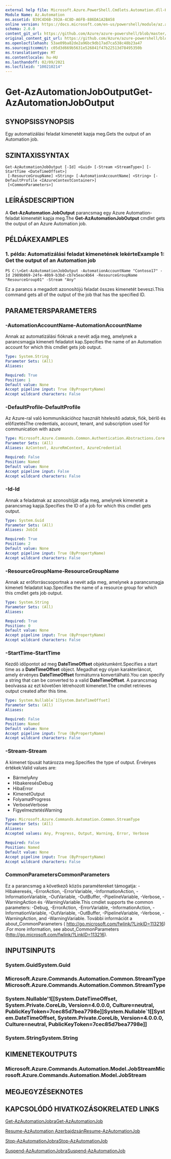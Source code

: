 ```yaml
---
external help file: Microsoft.Azure.PowerShell.Cmdlets.Automation.dll-Help.xml
Module Name: Az.Automation
ms.assetid: B39C4D6B-392A-4C8D-A6FB-886DA1A2BA58
online version: https://docs.microsoft.com/en-us/powershell/module/az.automation/get-azautomationjoboutput
schema: 2.0.0
content_git_url: https://github.com/Azure/azure-powershell/blob/master/src/Automation/Automation/help/Get-AzAutomationJobOutput.md
original_content_git_url: https://github.com/Azure/azure-powershell/blob/master/src/Automation/Automation/help/Get-AzAutomationJobOutput.md
ms.openlocfilehash: 53ae09ba82de2a96bc9db17ad7ca538c48b23a47
ms.sourcegitcommit: c05d3d669b5631e526841f47b22513d78495350b
ms.translationtype: MT
ms.contentlocale: hu-HU
ms.lasthandoff: 02/09/2021
ms.locfileid: "100210214"
---
```

# <span data-ttu-id="421a1-101">Get-AzAutomationJobOutput</span><span class="sxs-lookup"><span data-stu-id="421a1-101">Get-AzAutomationJobOutput</span></span>

## <span data-ttu-id="421a1-102">SYNOPSIS</span><span class="sxs-lookup"><span data-stu-id="421a1-102">SYNOPSIS</span></span>
<span data-ttu-id="421a1-103">Egy automatizálási feladat kimenetét kapja meg.</span><span class="sxs-lookup"><span data-stu-id="421a1-103">Gets the output of an Automation job.</span></span>

## <span data-ttu-id="421a1-104">SZINTAXIS</span><span class="sxs-lookup"><span data-stu-id="421a1-104">SYNTAX</span></span>

```
Get-AzAutomationJobOutput [-Id] <Guid> [-Stream <StreamType>] [-StartTime <DateTimeOffset>]
 [-ResourceGroupName] <String> [-AutomationAccountName] <String> [-DefaultProfile <IAzureContextContainer>]
 [<CommonParameters>]
```

## <span data-ttu-id="421a1-105">LEÍRÁS</span><span class="sxs-lookup"><span data-stu-id="421a1-105">DESCRIPTION</span></span>
<span data-ttu-id="421a1-106">A **Get-AzAutomation JobOutput** parancsmag egy Azure Automation-feladat kimenetét kapja meg.</span><span class="sxs-lookup"><span data-stu-id="421a1-106">The **Get-AzAutomationJobOutput** cmdlet gets the output of an Azure Automation job.</span></span>

## <span data-ttu-id="421a1-107">PÉLDÁK</span><span class="sxs-lookup"><span data-stu-id="421a1-107">EXAMPLES</span></span>

### <span data-ttu-id="421a1-108">1. példa: Automatizálási feladat kimenetének lekérte</span><span class="sxs-lookup"><span data-stu-id="421a1-108">Example 1: Get the output of an Automation job</span></span>
```
PS C:\>Get-AzAutomationJobOutput -AutomationAccountName "Contoso17" -Id 2989b069-24fe-40b9-b3bd-cb7e5eac4b64 -ResourceGroupName "ResourceGroup01" -Stream "Any"
```

<span data-ttu-id="421a1-109">Ez a parancs a megadott azonosítójú feladat összes kimenetét beveszi.</span><span class="sxs-lookup"><span data-stu-id="421a1-109">This command gets all of the output of the job that has the specified ID.</span></span>

## <span data-ttu-id="421a1-110">PARAMETERS</span><span class="sxs-lookup"><span data-stu-id="421a1-110">PARAMETERS</span></span>

### <span data-ttu-id="421a1-111">-AutomationAccountName</span><span class="sxs-lookup"><span data-stu-id="421a1-111">-AutomationAccountName</span></span>
<span data-ttu-id="421a1-112">Annak az automatizálási fióknak a nevét adja meg, amelynek a parancsmagja kimeneti feladatot kap.</span><span class="sxs-lookup"><span data-stu-id="421a1-112">Specifies the name of an Automation account for which this cmdlet gets job output.</span></span>

```yaml
Type: System.String
Parameter Sets: (All)
Aliases:

Required: True
Position: 1
Default value: None
Accept pipeline input: True (ByPropertyName)
Accept wildcard characters: False
```

### <span data-ttu-id="421a1-113">-DefaultProfile</span><span class="sxs-lookup"><span data-stu-id="421a1-113">-DefaultProfile</span></span>
<span data-ttu-id="421a1-114">Az Azure-ral való kommunikációhoz használt hitelesítő adatok, fiók, bérlő és előfizetés</span><span class="sxs-lookup"><span data-stu-id="421a1-114">The credentials, account, tenant, and subscription used for communication with azure</span></span>

```yaml
Type: Microsoft.Azure.Commands.Common.Authentication.Abstractions.Core.IAzureContextContainer
Parameter Sets: (All)
Aliases: AzContext, AzureRmContext, AzureCredential

Required: False
Position: Named
Default value: None
Accept pipeline input: False
Accept wildcard characters: False
```

### <span data-ttu-id="421a1-115">-Id</span><span class="sxs-lookup"><span data-stu-id="421a1-115">-Id</span></span>
<span data-ttu-id="421a1-116">Annak a feladatnak az azonosítóját adja meg, amelynek kimenetét a parancsmag kapja.</span><span class="sxs-lookup"><span data-stu-id="421a1-116">Specifies the ID of a job for which this cmdlet gets output.</span></span>

```yaml
Type: System.Guid
Parameter Sets: (All)
Aliases: JobId

Required: True
Position: 2
Default value: None
Accept pipeline input: True (ByPropertyName)
Accept wildcard characters: False
```

### <span data-ttu-id="421a1-117">-ResourceGroupName</span><span class="sxs-lookup"><span data-stu-id="421a1-117">-ResourceGroupName</span></span>
<span data-ttu-id="421a1-118">Annak az erőforráscsoportnak a nevét adja meg, amelynek a parancsmagja kimeneti feladatot kap.</span><span class="sxs-lookup"><span data-stu-id="421a1-118">Specifies the name of a resource group for which this cmdlet gets job output.</span></span>

```yaml
Type: System.String
Parameter Sets: (All)
Aliases:

Required: True
Position: 0
Default value: None
Accept pipeline input: True (ByPropertyName)
Accept wildcard characters: False
```

### <span data-ttu-id="421a1-119">-StartTime</span><span class="sxs-lookup"><span data-stu-id="421a1-119">-StartTime</span></span>
<span data-ttu-id="421a1-120">Kezdő időpontot ad meg **DateTimeOffset** objektumként.</span><span class="sxs-lookup"><span data-stu-id="421a1-120">Specifies a start time as a **DateTimeOffset** object.</span></span>
<span data-ttu-id="421a1-121">Megadhat egy olyan karakterláncot, amely érvényes **DateTimeOffset** formátumra konvertálható.</span><span class="sxs-lookup"><span data-stu-id="421a1-121">You can specify a string that can be converted to a valid **DateTimeOffset**.</span></span>
<span data-ttu-id="421a1-122">A parancsmag beolvassa az ezt követően létrehozott kimenetet.</span><span class="sxs-lookup"><span data-stu-id="421a1-122">The cmdlet retrieves output created after this time.</span></span>

```yaml
Type: System.Nullable`1[System.DateTimeOffset]
Parameter Sets: (All)
Aliases:

Required: False
Position: Named
Default value: None
Accept pipeline input: True (ByPropertyName)
Accept wildcard characters: False
```

### <span data-ttu-id="421a1-123">-Stream</span><span class="sxs-lookup"><span data-stu-id="421a1-123">-Stream</span></span>
<span data-ttu-id="421a1-124">A kimenet típusát határozza meg.</span><span class="sxs-lookup"><span data-stu-id="421a1-124">Specifies the type of output.</span></span>
<span data-ttu-id="421a1-125">Érvényes értékek:</span><span class="sxs-lookup"><span data-stu-id="421a1-125">Valid values are:</span></span> 
- <span data-ttu-id="421a1-126">Bármely</span><span class="sxs-lookup"><span data-stu-id="421a1-126">Any</span></span>
- <span data-ttu-id="421a1-127">Hibakeresés</span><span class="sxs-lookup"><span data-stu-id="421a1-127">Debug</span></span>
- <span data-ttu-id="421a1-128">Hiba</span><span class="sxs-lookup"><span data-stu-id="421a1-128">Error</span></span>
- <span data-ttu-id="421a1-129">Kimenet</span><span class="sxs-lookup"><span data-stu-id="421a1-129">Output</span></span>
- <span data-ttu-id="421a1-130">Folyamat</span><span class="sxs-lookup"><span data-stu-id="421a1-130">Progress</span></span>
- <span data-ttu-id="421a1-131">Verbose</span><span class="sxs-lookup"><span data-stu-id="421a1-131">Verbose</span></span>
- <span data-ttu-id="421a1-132">Figyelmeztetés</span><span class="sxs-lookup"><span data-stu-id="421a1-132">Warning</span></span>

```yaml
Type: Microsoft.Azure.Commands.Automation.Common.StreamType
Parameter Sets: (All)
Aliases:
Accepted values: Any, Progress, Output, Warning, Error, Verbose

Required: False
Position: Named
Default value: None
Accept pipeline input: True (ByPropertyName)
Accept wildcard characters: False
```

### <span data-ttu-id="421a1-133">CommonParameters</span><span class="sxs-lookup"><span data-stu-id="421a1-133">CommonParameters</span></span>
<span data-ttu-id="421a1-134">Ez a parancsmag a következő közös paramétereket támogatja: -Hibakeresés, -ErrorAction, -ErrorVariable, -InformationAction, -InformationVariable, -OutVariable, -OutBuffer, -PipelineVariable, -Verbose, -WarningAction és -WarningVariable.</span><span class="sxs-lookup"><span data-stu-id="421a1-134">This cmdlet supports the common parameters: -Debug, -ErrorAction, -ErrorVariable, -InformationAction, -InformationVariable, -OutVariable, -OutBuffer, -PipelineVariable, -Verbose, -WarningAction, and -WarningVariable.</span></span> <span data-ttu-id="421a1-135">További információt a about_CommonParameters ( http://go.microsoft.com/fwlink/?LinkID=113216) .</span><span class="sxs-lookup"><span data-stu-id="421a1-135">For more information, see about_CommonParameters (http://go.microsoft.com/fwlink/?LinkID=113216).</span></span>

## <span data-ttu-id="421a1-136">INPUTS</span><span class="sxs-lookup"><span data-stu-id="421a1-136">INPUTS</span></span>

### <span data-ttu-id="421a1-137">System.Guid</span><span class="sxs-lookup"><span data-stu-id="421a1-137">System.Guid</span></span>

### <span data-ttu-id="421a1-138">Microsoft.Azure.Commands.Automation.Common.StreamType</span><span class="sxs-lookup"><span data-stu-id="421a1-138">Microsoft.Azure.Commands.Automation.Common.StreamType</span></span>

### <span data-ttu-id="421a1-139">System.Nullable'1[[System.DateTimeOffset, System.Private.CoreLib, Version=4.0.0.0, Culture=neutral, PublicKeyToken=7cec85d7bea7798e]]</span><span class="sxs-lookup"><span data-stu-id="421a1-139">System.Nullable\`1[[System.DateTimeOffset, System.Private.CoreLib, Version=4.0.0.0, Culture=neutral, PublicKeyToken=7cec85d7bea7798e]]</span></span>

### <span data-ttu-id="421a1-140">System.String</span><span class="sxs-lookup"><span data-stu-id="421a1-140">System.String</span></span>

## <span data-ttu-id="421a1-141">KIMENETEK</span><span class="sxs-lookup"><span data-stu-id="421a1-141">OUTPUTS</span></span>

### <span data-ttu-id="421a1-142">Microsoft.Azure.Commands.Automation.Model.JobStream</span><span class="sxs-lookup"><span data-stu-id="421a1-142">Microsoft.Azure.Commands.Automation.Model.JobStream</span></span>

## <span data-ttu-id="421a1-143">MEGJEGYZÉSEK</span><span class="sxs-lookup"><span data-stu-id="421a1-143">NOTES</span></span>

## <span data-ttu-id="421a1-144">KAPCSOLÓDÓ HIVATKOZÁSOK</span><span class="sxs-lookup"><span data-stu-id="421a1-144">RELATED LINKS</span></span>

[<span data-ttu-id="421a1-145">Get-AzAutomationJobra</span><span class="sxs-lookup"><span data-stu-id="421a1-145">Get-AzAutomationJob</span></span>](./Get-AzAutomationJob.md)

[<span data-ttu-id="421a1-146">Resume-AzAutomation Azerbajdzsán</span><span class="sxs-lookup"><span data-stu-id="421a1-146">Resume-AzAutomationJob</span></span>](./Resume-AzAutomationJob.md)

[<span data-ttu-id="421a1-147">Stop-AzAutomationJobra</span><span class="sxs-lookup"><span data-stu-id="421a1-147">Stop-AzAutomationJob</span></span>](./Stop-AzAutomationJob.md)

[<span data-ttu-id="421a1-148">Suspend-AzAutomationJobra</span><span class="sxs-lookup"><span data-stu-id="421a1-148">Suspend-AzAutomationJob</span></span>](./Suspend-AzAutomationJob.md)


